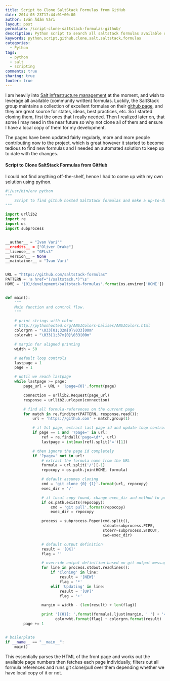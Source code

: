 ```yaml
---
title: Script to Clone SaltStack Formulas from GitHub
date: 2014-05-23T17:44:01+00:00
author: Iván Ádám Vári
layout: post
permalink: /script-clone-saltstack-formulas-github/
description: Python script to search all saltstack formulas available on github, then make local copies of them. If we already have then just keep our copy up to date.
keywords: python,script,github,clone,salt,saltstack,formulas
categories:
  - Python
tags:
  - python
  - salt
  - scripting
comments: true
sharing: true
footer: true
---
```

I am heavily into <a href="https://www.saltstack.com" target="_blank">Salt infrastructure management</a> at the moment, and wish to leverage all available (community written)
formulas. Luckily, the SaltStack group maintains a collection of excellent formulas on their <a href="https://github.com/saltstack-formulas" target="_blank">github page</a>,
and they are great source for states, ideas, best practices, etc. So I started cloning them, first the ones that I really needed. Then I realized later on, that some I may
need in the near future so why not clone all of them and ensure I have a local copy of them for my development.

The pages have been updated fairly regularly, more and more people contributing now to the project, which is great however it started to become tedious to find new formulas
and I needed an automated solution to keep up to date with the changes.

#### Script to Clone SaltStack Formulas from GitHub

I could not find anything off-the-shelf, hence I had to come up with my own solution using python.

```python
#!/usr/bin/env python
"""
    Script to find github hosted SaltStack formulas and make a up-to-date local copies of them.
"""

import urllib2
import re
import os
import subprocess


__author__ = "Ivan Vari""
__credits__ = ["Oliver Drake"]
__license__ = "GPLv3"
__version__ = None
__maintainer__ = "Ivan Vari"


URL = "https://github.com/saltstack-formulas"
PATTERN = 'a href="(/saltstack.*)"\s'
HOME = '{0}/development/saltstack-formulas'.format(os.environ['HOME'])


def main():
    """
    Main function and control flow.
    """

    # print strings with color
    # http://pythonhosted.org/ANSIColors-balises/ANSIColors.html
    colorgrn = "\033[01;32m{0}\033[00m"
    colorwht = "\033[1;37m{0}\033[00m"

    # margin for aligned printing
    width = 50

    # default loop controls
    lastpage = 1
    page = 1

    # until we reach lastpage
    while lastpage >= page:
        page_url = URL + '?page={0}'.format(page)

        connection = urllib2.Request(page_url)
        response = urllib2.urlopen(connection)

        # find all formula-references on the current page
        for match in re.finditer(PATTERN, response.read()):
            url = 'https://github.com' + match.group(1)

            # if 1st page, extract last page id and update loop controls
            if page == 1 and '?page=' in url:
                ref = re.findall('page=\d*', url)
                lastpage = int(max(ref).split('=')[1])

            # then ignore the page id completely
            if '?page=' not in url:
                # extract the formula name from the URL
                formula = url.split('/')[-1]
                repocopy = os.path.join(HOME, formula)

                # default assumes cloning
                cmd = 'git clone {0} {1}'.format(url, repocopy)
                exec_dir = '/'

                # if local copy found, change exec_dir and method to pull
                if os.path.exists(repocopy):
                    cmd = 'git pull'.format(repocopy)
                    exec_dir = repocopy

                process = subprocess.Popen(cmd.split(),
                                           stdout=subprocess.PIPE,
                                           stderr=subprocess.STDOUT,
                                           cwd=exec_dir)

                # default output definition
                result = '[OK]'
                flag = ''

                # override output definition based on git output message
                for line in process.stdout.readlines():
                    if 'Cloning' in line:
                        result = '[NEW]'
                        flag = '*'
                    elif 'Updating' in line:
                        result = '[UP]'
                        flag = '+'

                margin = width - (len(result) + len(flag))

                print '[{0}]: '.format(formula).ljust(margin, ' ') + '=>' + \
                      colorwht.format(flag) + colorgrn.format(result)
        page += 1


# boilerplate
if __name__ == "__main__":
    main()
```

This essentially parses the HTML of the front page and works out the available page numbers then fetches each page individually, filters out all formula references and runs git clone/pull over them depending whether we have local copy of it or not.
